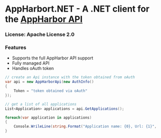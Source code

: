 # AppHarbort.NET - A .NET client for the [AppHarbor API][1]

### License: Apache License 2.0

### Features

* Supports the full AppHarbor API support
* Fully managed API
* Handles oAuth token

```csharp
// create an Api instance with the token obtained from oAuth
var api = new AppHarborApi(new AuthInfo()
{
	Token = "token obtained via oAuth"
});

// get a list of all applications
List<Application> applications = api.GetApplications();

foreach(var application in applications)
{
	Console.WrileLine(string.Format("Application name: {0}, Url: {1}", application.Name, application.Url));	
}
```

  [1]: http://support.appharbor.com/kb/api/api-overview